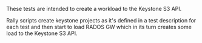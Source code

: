 These tests are intended to create a workload to the Keystone S3 API.

Rally scripts create keystone projects as it's defined in a test description for each test and then start to load RADOS GW
which in its turn creates some load to the Keystone S3 API.
